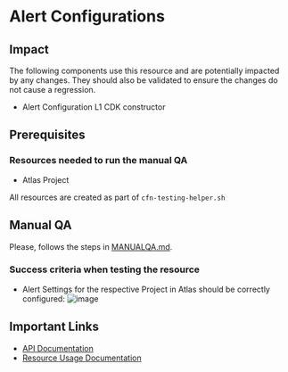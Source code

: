# Alert Configurations 

## Impact 
The following components use this resource and are potentially impacted by any changes. They should also be validated to ensure the changes do not cause a regression.
 - Alert Configuration L1 CDK constructor


## Prerequisites 
### Resources needed to run the manual QA
- Atlas Project

All resources are created as part of `cfn-testing-helper.sh`

## Manual QA
Please, follows the steps in [MANUALQA.md](../../../MANUALQA.md).


### Success criteria when testing the resource
- Alert Settings for the respective Project in Atlas should be correctly configured:
![image](https://user-images.githubusercontent.com/5663078/226870968-9ef8ae46-b0cf-462b-ac62-7229d2d79ac0.png)

## Important Links
- [API Documentation](https://www.mongodb.com/docs/atlas/reference/api-resources-spec/#tag/Alert-Configurations/operation/listAlertConfigurations)
- [Resource Usage Documentation](https://www.mongodb.com/docs/atlas/configure-alerts/#configure-an-alert)